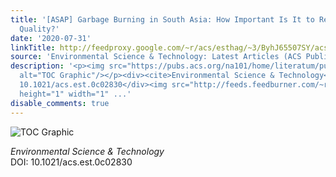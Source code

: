 ```yaml
---
title: '[ASAP] Garbage Burning in South Asia: How Important Is It to Regional Air
  Quality?'
date: '2020-07-31'
linkTitle: http://feedproxy.google.com/~r/acs/esthag/~3/ByhJ65507SY/acs.est.0c02830
source: 'Environmental Science & Technology: Latest Articles (ACS Publications)'
description: '<p><img src="https://pubs.acs.org/na101/home/literatum/publisher/achs/journals/content/esthag/0/esthag.ahead-of-print/acs.est.0c02830/20200731/images/medium/es0c02830_0005.gif"
  alt="TOC Graphic"/></p><div><cite>Environmental Science & Technology</cite></div><div>DOI:
  10.1021/acs.est.0c02830</div><img src="http://feeds.feedburner.com/~r/acs/esthag/~4/ByhJ65507SY"
  height="1" width="1" ...'
disable_comments: true
---
```

<p><img src="https://pubs.acs.org/na101/home/literatum/publisher/achs/journals/content/esthag/0/esthag.ahead-of-print/acs.est.0c02830/20200731/images/medium/es0c02830_0005.gif" alt="TOC Graphic"/></p><div><cite>Environmental Science & Technology</cite></div><div>DOI: 10.1021/acs.est.0c02830</div><img src="http://feeds.feedburner.com/~r/acs/esthag/~4/ByhJ65507SY" height="1" width="1" ...